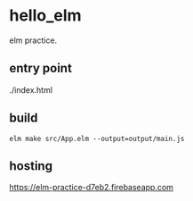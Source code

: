 # hello_elm
elm practice.

## entry point
./index.html

## build
`elm make src/App.elm --output=output/main.js`

## hosting
https://elm-practice-d7eb2.firebaseapp.com